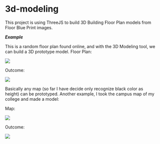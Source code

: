 # 3d-modeling
This project is using ThreeJS to build 3D Building Floor Plan models from Floor Blue Print images.

***Example***

This is a random floor plan found online, and with the 3D Modeling tool, we can build a 3D prototype model.
Floor Plan:


![](https://github.com/shawnfan/3d-modeling/blob/master/resource/round-floor-plan.png)

Outcome:


![](https://github.com/shawnfan/3d-modeling/blob/master/resource/round.png)




Basically any map (so far I have decide only recognize black color as height) can be prototyped. Another example, I took the campus map of my college and made a model:

Map:


![](https://github.com/shawnfan/3d-modeling/blob/master/resource/map-floor-plan.png)

Outcome:


![](https://github.com/shawnfan/3d-modeling/blob/master/resource/map.png)
